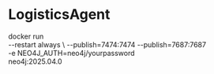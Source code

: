 # LogisticsAgent

docker run \
--restart always \ 
--publish=7474:7474 --publish=7687:7687 \
-e NEO4J_AUTH=neo4j/yourpassword \
neo4j:2025.04.0